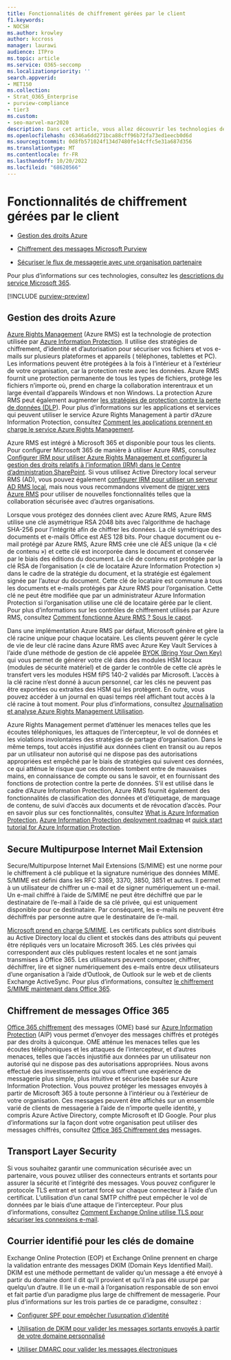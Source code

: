 ```yaml
---
title: Fonctionnalités de chiffrement gérées par le client
f1.keywords:
- NOCSH
ms.author: krowley
author: kccross
manager: laurawi
audience: ITPro
ms.topic: article
ms.service: O365-seccomp
ms.localizationpriority: ''
search.appverid:
- MET150
ms.collection:
- Strat_O365_Enterprise
- purview-compliance
- tier3
ms.custom:
- seo-marvel-mar2020
description: Dans cet article, vous allez découvrir les technologies de chiffrement que vous pouvez gérer et configurer dans Microsoft 365.
ms.openlocfilehash: c6346a6dd271bca88cff96b72fa73ed1eecb0d6d
ms.sourcegitcommit: 0d8fb571024f134d7480fe14cffc5e31a687d356
ms.translationtype: MT
ms.contentlocale: fr-FR
ms.lasthandoff: 10/20/2022
ms.locfileid: "68620566"
---
```

# <a name="customer-managed-encryption-features"></a>Fonctionnalités de chiffrement gérées par le client

- [Gestion des droits Azure](/azure/information-protection/what-is-azure-rms)

- [Chiffrement des messages Microsoft Purview](https://products.office.com/en-us/exchange/office-365-message-encryption)

- [Sécuriser le flux de messagerie avec une organisation partenaire](/exchange/mail-flow-best-practices/use-connectors-to-configure-mail-flow/set-up-connectors-for-secure-mail-flow-with-a-partner)

Pour plus d’informations sur ces technologies, consultez les [descriptions du service Microsoft 365](/office365/servicedescriptions/office-365-service-descriptions-technet-library).

[!INCLUDE [purview-preview](../includes/purview-preview.md)]

## <a name="azure-rights-management"></a>Gestion des droits Azure

[Azure Rights Management](/azure/information-protection/what-is-azure-rms) (Azure RMS) est la technologie de protection utilisée par [Azure Information Protection](/information-protection/understand-explore/what-is-information-protection). Il utilise des stratégies de chiffrement, d’identité et d’autorisation pour sécuriser vos fichiers et vos e-mails sur plusieurs plateformes et appareils ( téléphones, tablettes et PC). Les informations peuvent être protégées à la fois à l’intérieur et à l’extérieur de votre organisation, car la protection reste avec les données. Azure RMS fournit une protection permanente de tous les types de fichiers, protège les fichiers n’importe où, prend en charge la collaboration interentraux et un large éventail d’appareils Windows et non Windows. La protection Azure RMS peut également augmenter [les stratégies de protection contre la perte de données (DLP](/exchange/security-and-compliance/data-loss-prevention/data-loss-prevention)). Pour plus d’informations sur les applications et services qui peuvent utiliser le service Azure Rights Management à partir d’Azure Information Protection, consultez [Comment les applications prennent en charge le service Azure Rights Management](/information-protection/understand-explore/applications-support).

Azure RMS est intégré à Microsoft 365 et disponible pour tous les clients. Pour configurer Microsoft 365 de manière à utiliser Azure RMS, consultez [Configurer IRM pour utiliser Azure Rights Management et configurer la gestion des droits relatifs à l’information (IRM) dans le Centre d’administration SharePoint](../enterprise/activate-rms-in-microsoft-365.md). Si vous utilisez Active Directory local serveur RMS (AD), vous pouvez également [configurer IRM pour utiliser un serveur AD RMS local](/office365/SecurityCompliance/configure-irm-to-use-an-on-premises-ad-rms-server), mais nous vous recommandons vivement de [migrer vers Azure RMS](/azure/information-protection/migrate-from-ad-rms-to-azure-rms) pour utiliser de nouvelles fonctionnalités telles que la collaboration sécurisée avec d’autres organisations.

Lorsque vous protégez des données client avec Azure RMS, Azure RMS utilise une clé asymétrique RSA 2048 bits avec l’algorithme de hachage SHA-256 pour l’intégrité afin de chiffrer les données. La clé symétrique des documents et e-mails Office est AES 128 bits. Pour chaque document ou e-mail protégé par Azure RMS, Azure RMS crée une clé AES unique (la « clé de contenu ») et cette clé est incorporée dans le document et conservée par le biais des éditions du document. La clé de contenu est protégée par la clé RSA de l’organisation (« clé de locataire Azure Information Protection ») dans le cadre de la stratégie du document, et la stratégie est également signée par l’auteur du document. Cette clé de locataire est commune à tous les documents et e-mails protégés par Azure RMS pour l’organisation. Cette clé ne peut être modifiée que par un administrateur Azure Information Protection si l’organisation utilise une clé de locataire gérée par le client. Pour plus d’informations sur les contrôles de chiffrement utilisés par Azure RMS, consultez [Comment fonctionne Azure RMS ? Sous le capot](/information-protection/understand-explore/how-does-it-work).

Dans une implémentation Azure RMS par défaut, Microsoft génère et gère la clé racine unique pour chaque locataire. Les clients peuvent gérer le cycle de vie de leur clé racine dans Azure RMS avec Azure Key Vault Services à l’aide d’une méthode de gestion de clé appelée [BYOK (Bring Your Own Key)](/azure/information-protection/plan-implement-tenant-key) qui vous permet de générer votre clé dans des modules HSM locaux (modules de sécurité matériel) et de garder le contrôle de cette clé après le transfert vers les modules HSM fiPS 140-2 validés par Microsoft. L’accès à la clé racine n’est donné à aucun personnel, car les clés ne peuvent pas être exportées ou extraites des HSM qui les protègent. En outre, vous pouvez accéder à un journal en quasi temps réel affichant tout accès à la clé racine à tout moment. Pour plus d’informations, consultez [Journalisation et analyse Azure Rights Management Utilisation](/azure/information-protection/log-analyze-usage).

Azure Rights Management permet d’atténuer les menaces telles que les écoutes téléphoniques, les attaques de l’intercepteur, le vol de données et les violations involontaires des stratégies de partage d’organisation. Dans le même temps, tout accès injustifié aux données client en transit ou au repos par un utilisateur non autorisé qui ne dispose pas des autorisations appropriées est empêché par le biais de stratégies qui suivent ces données, ce qui atténue le risque que ces données tombent entre de mauvaises mains, en connaissance de compte ou sans le savoir, et en fournissant des fonctions de protection contre la perte de données. S’il est utilisé dans le cadre d’Azure Information Protection, Azure RMS fournit également des fonctionnalités de classification des données et d’étiquetage, de marquage de contenu, de suivi d’accès aux documents et de révocation d’accès. Pour en savoir plus sur ces fonctionnalités, consultez [What is Azure Information Protection](/information-protection/understand-explore/what-is-information-protection), [Azure Information Protection deployment roadmap](/information-protection/plan-design/deployment-roadmap) et [quick start tutorial for Azure Information Protection](/information-protection/get-started/infoprotect-quick-start-tutorial).

## <a name="secure-multipurpose-internet-mail-extension"></a>Secure Multipurpose Internet Mail Extension

Secure/Multipurpose Internet Mail Extensions (S/MIME) est une norme pour le chiffrement à clé publique et la signature numérique des données MIME. S/MIME est défini dans les RFC 3369, 3370, 3850, 3851 et autres. Il permet à un utilisateur de chiffrer un e-mail et de signer numériquement un e-mail. Un e-mail chiffré à l’aide de S/MIME ne peut être déchiffré que par le destinataire de l’e-mail à l’aide de sa clé privée, qui est uniquement disponible pour ce destinataire. Par conséquent, les e-mails ne peuvent être déchiffrés par personne autre que le destinataire de l’e-mail.

[Microsoft prend en charge S/MIME](https://blogs.technet.com/b/exchange/archive/2014/12/15/how-to-configure-s-mime-in-office-365.aspx). Les certificats publics sont distribués au Active Directory local du client et stockés dans des attributs qui peuvent être répliqués vers un locataire Microsoft 365. Les clés privées qui correspondent aux clés publiques restent locales et ne sont jamais transmises à Office 365. Les utilisateurs peuvent composer, chiffrer, déchiffrer, lire et signer numériquement des e-mails entre deux utilisateurs d’une organisation à l’aide d’Outlook, de Outlook sur le web et de clients Exchange ActiveSync. Pour plus d’informations, consultez [le chiffrement S/MIME maintenant dans Office 365](https://blogs.office.com/2014/02/26/smime-encryption-now-in-office-365/).

## <a name="office-365-message-encryption"></a>Chiffrement de messages Office 365

[Office 365 chiffrement](https://products.office.com/exchange/office-365-message-encryption) des messages (OME) basé sur [Azure Information Protection](/information-protection/understand-explore/what-is-information-protection) (AIP) vous permet d’envoyer des messages chiffrés et protégés par des droits à quiconque. OME atténue les menaces telles que les écoutes téléphoniques et les attaques de l’intercepteur, et d’autres menaces, telles que l’accès injustifié aux données par un utilisateur non autorisé qui ne dispose pas des autorisations appropriées. Nous avons effectué des investissements qui vous offrent une expérience de messagerie plus simple, plus intuitive et sécurisée basée sur Azure Information Protection. Vous pouvez protéger les messages envoyés à partir de Microsoft 365 à toute personne à l’intérieur ou à l’extérieur de votre organisation. Ces messages peuvent être affichés sur un ensemble varié de clients de messagerie à l’aide de n’importe quelle identité, y compris Azure Active Directory, compte Microsoft et ID Google. Pour plus d’informations sur la façon dont votre organisation peut utiliser des messages chiffrés, consultez [Office 365 Chiffrement des](./ome.md) messages.

## <a name="transport-layer-security"></a>Transport Layer Security

Si vous souhaitez garantir une communication sécurisée avec un partenaire, vous pouvez utiliser des connecteurs entrants et sortants pour assurer la sécurité et l’intégrité des messages. Vous pouvez configurer le protocole TLS entrant et sortant forcé sur chaque connecteur à l’aide d’un certificat. L’utilisation d’un canal SMTP chiffré peut empêcher le vol de données par le biais d’une attaque de l’intercepteur. Pour plus d’informations, consultez [Comment Exchange Online utilise TLS pour sécuriser les connexions e-mail](./exchange-online-uses-tls-to-secure-email-connections.md).

## <a name="domain-keys-identified-mail"></a>Courrier identifié pour les clés de domaine

Exchange Online Protection (EOP) et Exchange Online prennent en charge la validation entrante des messages DKIM (Domain Keys Identified Mail). DKIM est une méthode permettant de valider qu’un message a été envoyé à partir du domaine dont il dit qu’il provient et qu’il n’a pas été usurpé par quelqu’un d’autre. Il lie un e-mail à l’organisation responsable de son envoi et fait partie d’un paradigme plus large de chiffrement de messagerie. Pour plus d’informations sur les trois parties de ce paradigme, consultez :

- [Configurer SPF pour empêcher l’usurpation d’identité](/office365/SecurityCompliance/set-up-spf-in-office-365-to-help-prevent-spoofing)

- [Utilisation de DKIM pour valider les messages sortants envoyés à partir de votre domaine personnalisé](/office365/SecurityCompliance/use-dkim-to-validate-outbound-email)

- [Utiliser DMARC pour valider les messages électroniques](/office365/SecurityCompliance/use-dmarc-to-validate-email)
